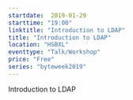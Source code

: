 ```yaml
---
startdate:  2019-01-29
starttime: "19:00"
linktitle: "Introduction to LDAP"
title: "Introduction to LDAP"
location: "HSBXL"
eventtype: "Talk/Workshop"
price: "Free"
series: "byteweek2019"
--- 
```


Introduction to LDAP